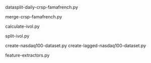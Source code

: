 datasplit-daily-crsp-famafrench.py

merge-crsp-famafrench.py

calculate-ivol.py

split-ivol.py

create-nasdaq100-dataset.py
create-lagged-nasdaq100-dataset.py

feature-extractors.py
